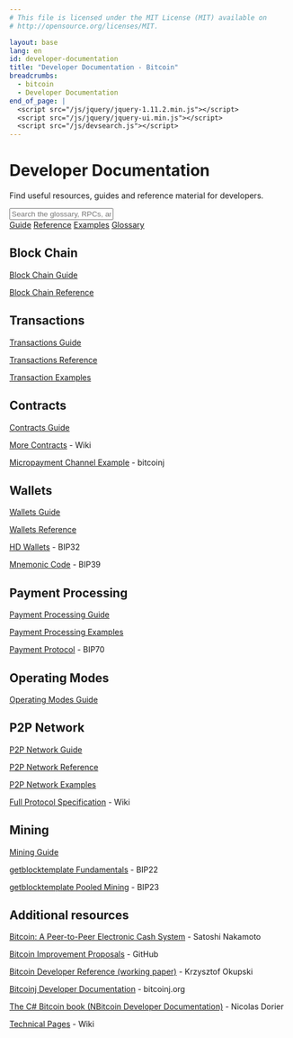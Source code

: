 ```yaml
---
# This file is licensed under the MIT License (MIT) available on
# http://opensource.org/licenses/MIT.

layout: base
lang: en
id: developer-documentation
title: "Developer Documentation - Bitcoin"
breadcrumbs:
  - bitcoin
  - Developer Documentation
end_of_page: |
  <script src="/js/jquery/jquery-1.11.2.min.js"></script>
  <script src="/js/jquery/jquery-ui.min.js"></script>
  <script src="/js/devsearch.js"></script>
---
```

<link rel="stylesheet" href="/css/jquery-ui.min.css">

# Developer Documentation

<p class="summary">Find useful resources, guides and reference material for developers.</p>

<input id="glossary_term" class="glossary_term" placeholder="Search the glossary, RPCs, and more">

<div class="docreference">
<a href="/en/developer-guide"><span class="fa fa-info-circle fa-2x"></span><span>Guide</span></a>
<a href="/en/developer-reference"><span class="fa fa-book fa-2x"></span><span>Reference</span></a>
<a href="/en/developer-examples"><span class="fa fa-code fa-2x"></span><span>Examples</span></a>
<a href="/en/developer-glossary"><span class="fa fa-font fa-2x"></span><span>Glossary</span></a>
</div>

<div class="resources">
  <div><div>
      <h2 id="block_chain"><span class="fa fa-cube fa-lg"></span> Block Chain</h2>
      <p><a href="/en/developer-guide#block-chain">Block Chain Guide</a></p>
      <p><a href="/en/developer-reference#block-chain">Block Chain Reference</a></p>
    </div><div>
      <h2 id="transactions"><span class="fa fa-exchange fa-lg"></span> Transactions</h2>
      <p><a href="/en/developer-guide#transactions">Transactions Guide</a></p>
      <p><a href="/en/developer-reference#transactions">Transactions Reference</a></p>
      <p><a href="/en/developer-examples#transactions">Transaction Examples</a></p>
    </div>
  </div>
  <div>
    <div>
      <h2 id="contracts"><span class="fa fa-sitemap fa-lg fa-rotate-270"></span> Contracts</h2>
      <p><a href="/en/developer-guide#contracts">Contracts Guide</a></p>
      <p><a href="https://en.bitcoin.it/wiki/Contracts"><span class="fa fa-external-link"></span> More Contracts</a> - Wiki</p>
      <p><a href="https://bitcoinj.github.io/working-with-micropayments"><span class="fa fa-external-link"></span> Micropayment Channel Example</a> - bitcoinj</p>
    </div><div>
      <h2 id="wallets"><span class="fa fa-btc fa-lg"></span> Wallets</h2>
      <p><a href="/en/developer-guide#wallets">Wallets Guide</a></p>
      <p><a href="/en/developer-reference#wallets">Wallets Reference</a></p>
      <p><a href="https://github.com/bitcoin/bips/blob/master/bip-0032.mediawiki"><span class="fa fa-external-link"></span> HD Wallets</a> - BIP32</p>
      <p><a href="https://github.com/bitcoin/bips/blob/master/bip-0039.mediawiki"><span class="fa fa-external-link"></span> Mnemonic Code</a> - BIP39</p>
    </div>
  </div>
  <div>
    <div>
      <h2 id="payment-processing"><span class="fa fa-cart-plus fa-lg"></span> Payment Processing</h2>
      <p><a href="/en/developer-guide#payment-processing">Payment Processing Guide</a></p>
      <p><a href="/en/developer-examples#payment-processing">Payment Processing Examples</a></p>
      <p><a href="https://github.com/bitcoin/bips/blob/master/bip-0070.mediawiki"><span class="fa fa-external-link"></span> Payment Protocol</a> - BIP70</p>
    </div><div>
      <h2 id="operating_modes"><span class="fa fa-cogs fa-lg"></span> Operating Modes</h2>
      <p><a href="/en/developer-guide#operating-modes">Operating Modes Guide</a></p>
    </div>
  </div>
  <div>
    <div>
      <h2 id="p2p-network"><span class="fa fa-share-alt fa-lg"></span> P2P Network</h2>
      <p><a href="/en/developer-guide#p2p-network">P2P Network Guide</a></p>
      <p><a href="/en/developer-reference#p2p-network">P2P Network Reference</a></p>
      <p><a href="/en/developer-examples#p2p-network">P2P Network Examples</a></p>
      <p><a href="https://en.bitcoin.it/wiki/Protocol_specification"><span class="fa fa-external-link"></span> Full Protocol Specification</a> - Wiki</p>
    </div><div>
      <h2 id="mining"><span class="fa fa-puzzle-piece fa-lg"></span> Mining</h2>
      <p><a href="/en/developer-guide#mining">Mining Guide</a></p>
      <p><a href="https://github.com/bitcoin/bips/blob/master/bip-0022.mediawiki"><span class="fa fa-external-link"></span> getblocktemplate Fundamentals</a> - BIP22</p>
      <p><a href="https://github.com/bitcoin/bips/blob/master/bip-0023.mediawiki"><span class="fa fa-external-link"></span> getblocktemplate Pooled Mining</a> - BIP23</p>
    </div>
  </div>
</div>

<div class="resourcesmore"><div>
  <h2 id="additional-resources"><span class="fa fa-link fa-lg"></span> Additional resources</h2>
  <p><a href="/en/bitcoin-paper"><span class="fa fa-external-link"></span> Bitcoin: A Peer-to-Peer Electronic Cash System</a> - Satoshi Nakamoto</p>
  <p><a href="https://github.com/bitcoin/bips#readme"><span class="fa fa-external-link"></span> Bitcoin Improvement Proposals</a> - GitHub</p>
  <p><a href="https://github.com/minium/Bitcoin-Spec"><span class="fa fa-external-link"></span> Bitcoin Developer Reference (working paper)</a> - Krzysztof Okupski</p>
  <p><a href="https://bitcoinj.github.io/#documentation"><span class="fa fa-external-link"></span> Bitcoinj Developer Documentation</a> - bitcoinj.org</p>
   <p><a href="https://github.com/ProgrammingBlockchain/ProgrammingBlockchain"><span class="fa fa-external-link"></span> The C# Bitcoin book (NBitcoin Developer Documentation)</a> - Nicolas Dorier</p>
  <p><a href="https://en.bitcoin.it/wiki/Category:Technical"><span class="fa fa-external-link"></span> Technical Pages</a> - Wiki</p>
</div></div>
